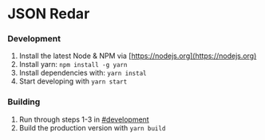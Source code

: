 # JSON Redar

### Development
1. Install the latest Node & NPM via [https://nodejs.org](https://nodejs.org)
1. Install yarn: `npm install -g yarn`
1. Install dependencies with: `yarn instal`
1. Start developing with `yarn start`

### Building
1. Run through steps 1-3 in [#development](#Development)
1. Build the production version with `yarn build`